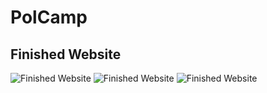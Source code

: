 # PolCamp

## Finished Website
![Finished Website](https://github.com/GralakGroup/Images/blob/master/PolCamp1.png)
![Finished Website](https://github.com/GralakGroup/Images/blob/master/PolCamp2.png)
![Finished Website](https://github.com/GralakGroup/Images/blob/master/PolCamp3.png)
